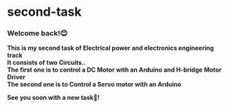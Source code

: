 # second-task
### Welcome back!😊<br>
**This is my second task of Electrical power and electronics engineering track<br>**
**It consists of two Circuits.. <br> The first one is to control a DC Motor with an Arduino and H-bridge Motor Driver <br> The second one is to Control a Servo motor with an Arduino<br>**

**See you soon with a new task👋!**
